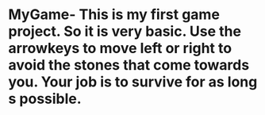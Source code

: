 # MyGame- This is my first game project. So it is very basic. Use the arrowkeys to move left or right to avoid the stones that come towards you. Your job is to survive for as long s possible.
